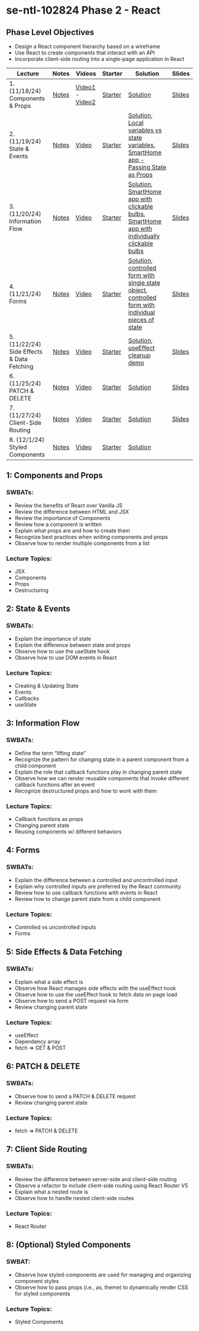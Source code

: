 # se-ntl-102824 Phase 2 - React

## Phase Level Objectives

- Design a React component hierarchy based on a wireframe
- Use React to create components that interact with an API
- Incorporate client-side routing into a single-page application in React


| Lecture                                    |                                                   Notes                                                   | Videos     | Starter      | Solution                                                                                                                                                                                                                                                                                                                 | Slides                                                                                                                                            |
| ------------------------------------------ | :-------------------------------------------------------------------------------------------------------: | ---------- | ------------ | ------------------------------------------------------------------------------------------------------------------------------------------------------------------------------------------------------------------------------------------------------------------------------------------------------------------------ | ------------------------------------------------------------------------------------------------------------------------------------------------- |
| 1. (11/18/24) Components & Props           | [Notes](https://docs.google.com/document/d/1PaEUsoVruIU3pSUOz9jlsfVhxrwB1N7XPYbmak03wKg/edit?usp=sharing) | [Video1](https://www.youtube.com/watch?v=CqmXpQl78GI) - [Video2](https://www.youtube.com/watch?v=D7VZFBXEfQY) | [Starter](https://github.com/learn-co-curriculum/se-ntl-102824-Phase-2-ProjectShowcase/tree/main/01_components_and_props) | [Solution](#)               | [Slides](https://raw.githack.com/learn-co-curriculum/se-ntl-102824-Phase-2-ProjectShowcase/main/01_components_and_props/assets/export/index.html) |
| 2. (11/19/24) State & Events               | [Notes](https://docs.google.com/document/d/1PaEUsoVruIU3pSUOz9jlsfVhxrwB1N7XPYbmak03wKg/edit?usp=sharing) | [Video](https://www.youtube.com/watch?v=7HNJtpURxqA) | [Starter](https://github.com/learn-co-curriculum/se-ntl-102824-Phase-2-ProjectShowcase/tree/main/02_state_and_events%20) | [Solution](#), [Local variables vs state variables](https://codesandbox.io/s/counter-state-example-0r8stb?file=/src/App.js), [SmartHome app - Passing State as Props](https://codesandbox.io/s/vigilant-minsky-iiykrb)                                                                                                   | [Slides](https://raw.githack.com/learn-co-curriculum/se-ntl-102824-Phase-2-ProjectShowcase/main/02_state_and_events%20/assets/export/index.html)                                                                                                                                       | [Solution](#) | [Slides](#)
| 3. (11/20/24) Information Flow             | [Notes](https://docs.google.com/document/d/1PaEUsoVruIU3pSUOz9jlsfVhxrwB1N7XPYbmak03wKg/edit?usp=sharing) | [Video](https://www.youtube.com/watch?v=7vw9WSlq-tc) | [Starter](https://github.com/learn-co-curriculum/se-ntl-102824-Phase-2-ProjectShowcase/tree/main/03_information_flow) | [Solution](#), [SmartHome app with clickable bulbs](https://codesandbox.io/s/smarthome-with-clickable-bulbs-woyctp), [SmartHome app with individually clickable bulbs](https://codesandbox.io/s/smarthome-with-individually-switchable-bulbs-du3hot)                                                                     | [Slides](https://raw.githack.com/learn-co-curriculum/se-ntl-102824-Phase-2-ProjectShowcase/main/03_information_flow/assets/export/index.html)                                                                                                                                       |
| 4. (11/21/24) Forms                        | [Notes](https://docs.google.com/document/d/1PaEUsoVruIU3pSUOz9jlsfVhxrwB1N7XPYbmak03wKg/edit?usp=sharing) | [Video](https://www.youtube.com/watch?v=-UOlQ7Qc3jg) | [Starter](https://github.com/learn-co-curriculum/se-ntl-102824-Phase-2-ProjectShowcase/tree/main/04_react_forms) | [Solution](#), [controlled form with single state object](https://codesandbox.io/s/refactoring-a-controlled-form-with-individual-pieces-of-state-juv663?file=/src/App.js), [controlled form with individual pieces of state](https://codesandbox.io/s/controlled-form-with-individual-pieces-of-state-pbjpe4?from-embed) | [Slides](https://raw.githack.com/learn-co-curriculum/se-ntl-102824-Phase-2-ProjectShowcase/main/04_react_forms/assets/export/index.html)                                                                                                                                       |
| 5. (11/22/24) Side Effects & Data Fetching | [Notes](https://docs.google.com/document/d/1PaEUsoVruIU3pSUOz9jlsfVhxrwB1N7XPYbmak03wKg/edit?usp=sharing) | [Video](https://www.youtube.com/watch?v=l4xeRJe5ZnM) | [Starter](https://github.com/learn-co-curriculum/se-ntl-102824-Phase-2-ProjectShowcase/tree/main/05_side_effects_and_data_fetching) | [Solution](#), [useEffect cleanup demo](https://codesandbox.io/s/useeffect-cleanup-ig17kd?file=/src/Timer.js)                                                                                                                                                                                                            | [Slides](https://raw.githack.com/learn-co-curriculum/se-ntl-102824-Phase-2-ProjectShowcase/main/05_side_effects_and_data_fetching/assets/export/index.html)                                                                                                                                       |
| 6. (11/25/24) PATCH & DELETE               | [Notes](https://docs.google.com/document/d/1PaEUsoVruIU3pSUOz9jlsfVhxrwB1N7XPYbmak03wKg/edit?usp=sharing) | [Video](https://studio.youtube.com/video/l4xeRJe5ZnM/edit) | [Starter](#) | [Solution](#)                                                                                                                                                                                                                                                                                                            | [Slides](#)                                                                                                                                       |
| 7. (11/27/24) Client-Side Routing          | [Notes](https://docs.google.com/document/d/1PaEUsoVruIU3pSUOz9jlsfVhxrwB1N7XPYbmak03wKg/edit?usp=sharing) | [Video](#) | [Starter](#) | [Solution](#)                                                                                                                                                                                                                                                                                                            | [Slides](#)                                                                                                                                       |
| 8. (12/1/24) Styled Components            | [Notes](https://docs.google.com/document/d/1PaEUsoVruIU3pSUOz9jlsfVhxrwB1N7XPYbmak03wKg/edit?usp=sharing) | [Video](#) | [Starter](#) | [Solution](#)                                                                                                                                                                                                                                                                                                            |                                                                                                                                                   |

## 1: Components and Props
### SWBATs:
- Review the benefits of React over Vanilla JS 
- Review the difference between HTML and JSX
- Review the importance of Components
- Review how a component is written
- Explain what props are and how to create them
- Recognize best practices when writing components and props
- Observe how to render multiple components from a list
### Lecture Topics:
- JSX
- Components
- Props
- Destructuring


## 2: State & Events

### SWBATs:
- Explain the importance of state
- Explain the difference between state and props
- Observe how to use the useState hook
- Observe how to use DOM events in React
### Lecture Topics:
- Creating & Updating State
- Events
- Callbacks
- useState


## 3: Information Flow
### SWBATs:
- Define the term “lifting state”
- Recognize the pattern for changing state in a parent component from a child component
- Explain the role that callback functions play in changing parent state
- Observe how we can render reusable components that invoke different callback functions after an event
- Recognize destructured props and how to work with them
### Lecture Topics:
- Callback functions as props
- Changing parent state
- Reusing components w/ different behaviors

## 4: Forms
### SWBATs:
- Explain the difference between a controlled and uncontrolled input
- Explain why controlled inputs are preferred by the React community
- Review how to use callback functions with events in React
- Review how to change parent state from a child component
### Lecture Topics:
- Controlled vs uncontrolled inputs
- Forms

## 5: Side Effects & Data Fetching

### SWBATs:
- Explain what a side effect is
- Observe how React manages side effects with the useEffect hook
- Observe how to use the useEffect hook to fetch data on page load
- Observe how to send a POST request via form
- Review changing parent state
### Lecture Topics:
- useEffect
- Dependency array
- fetch => GET & POST

## 6: PATCH & DELETE
### SWBATs:
- Observe how to send a PATCH & DELETE request
- Review changing parent state
### Lecture Topics:
- fetch => PATCH & DELETE

## 7: Client Side Routing

### SWBATs:
- Review the difference between server-side and client-side routing
- Observe a refactor to include client-side routing using React Router V5
- Explain what a nested route is
- Observe how to handle nested client-side routes 
### Lecture Topics:
- React Router

## 8: (Optional) Styled Components
### SWBAT:
- Observe how styled-components are used for managing and organizing component styles
- Observe how to pass props (i.e., as, theme) to dynamically render CSS for styled components
### Lecture Topics:
- Styled Components
